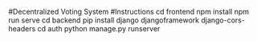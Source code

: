 #Decentralized Voting System
#Instructions
cd frontend
npm install
npm run serve
cd backend
pip install django djangoframework django-cors-headers
cd auth
python manage.py runserver
